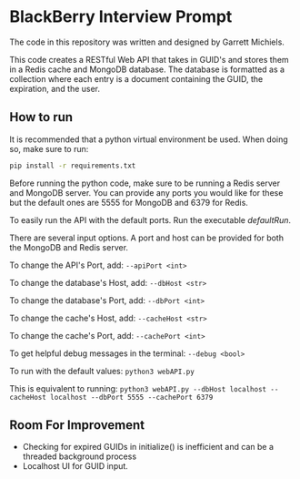 # BlackBerry Interview Prompt
The code in this repository was written and designed by Garrett Michiels.

This code creates a RESTful Web API that takes in GUID's and stores them in a Redis cache and MongoDB database.
The database is formatted as a collection where each entry is a document containing the GUID, the expiration, and the user.

## How to run
It is recommended that a python virtual environment be used. When doing so, make sure to run:
```bash
pip install -r requirements.txt
```

Before running the python code, make sure to be running a Redis server and MongoDB server. You can provide any ports you would like for these but the default ones are 5555 for MongoDB and 6379 for Redis.

To easily run the API with the default ports. Run the executable _defaultRun_.

There are several input options. A port and host can be provided for both the MongoDB and Redis server.

To change the API's Port, add: ```--apiPort <int>```

To change the database's Host, add: ```--dbHost <str>```

To change the database's Port, add: ```--dbPort <int>```

To change the cache's Host, add: ```--cacheHost <str>```

To change the cache's Port, add: ```--cachePort <int>```

To get helpful debug messages in the terminal: ```--debug <bool>```

To run with the default values:
```python3 webAPI.py```

This is equivalent to running:
```python3 webAPI.py --dbHost localhost --cacheHost localhost --dbPort 5555 --cachePort 6379```


## Room For Improvement
- Checking for expired GUIDs in initialize() is inefficient and can be a threaded background process
- Localhost UI for GUID input.
